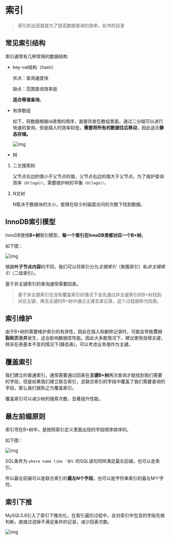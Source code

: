 # 索引

> 索引的出现就是为了提高数据查询的效率，如书的目录

## 常见索引结构

索引通常有几种常用的数据结构

- key-val结构（hash）

  优点：查询速度快

  缺点：范围查询效率低

  **适合等值查询**。

- 有序数组

  如下，将数据根据id递增的顺序，直接存放在数组里面，通过二分就可以进行快速的查询，但是插入时效率较低，**需要将所有的数据往后移动**，因此适合**静态存储。**

  ![img](https://oylong-blog-pic.oss-cn-shenzhen.aliyuncs.com/blog/img/bfc907a92f99cadf5493cf0afac9ca49.png)

- 树

 1. 二叉搜索树

     父节点左边的值小于父节点的值，父节点右边的值大于父节点。为了维护查询效率`（O(logn））`，需要维护树的平衡`（O(logn））。`

  2. N叉树

     N取决于数据块的大小，能够在较少的磁盘访问的次数下找到数据。



## InnoDB索引模型

InnoDB使用**B+树**索引模型，**每一个索引在InnoDB里都对应一个B+树**。

如下图：

![img](https://oylong-blog-pic.oss-cn-shenzhen.aliyuncs.com/blog/img/dcda101051f28502bd5c4402b292e38d.png)

根据**叶子节点内容**的不同，我们可以将索引分为*主键索引*（聚簇索引）和*非主键索引*（二级索引）。

基于非主键索引的查询通常需要回表。

> 基于非主键索引在没有覆盖索引的情况下会先通过非主键索引的B+树找到对应主键，再去主键的B+树中通过主键去查记录，这个过程就称为回表。



## 索引维护

由于B+树的需要维护索引的有序性，因此在插入和删除记录时，可能会导致**页分裂和页合并**发生，这会影响数据库性能。因此大多数情况下，建议使用自增主键，除非在表基本不变的情况下(静态表)，可以考虑业务值作为主键。



## 覆盖索引

我们建立的普通索引，通常需要通过回表在**主键B+树**再次查询才能找到我们需要的字段，但是如果我们建立联合索引，且联合索引的字段中覆盖了我们需要查询的字段，那么我们就称之为覆盖索引。

覆盖索引可以减少树的搜索次数，显著提升性能。



## 最左前缀原则

索引项在B+树中，是按照索引定义里面出现的字段顺序排序的。

如下图：

![img](https://oylong-blog-pic.oss-cn-shenzhen.aliyuncs.com/blog/img/89f74c631110cfbc83298ef27dcd6370.jpg)

SQL条件为 `where name like '张%'`的SQL语句同样满足最左前缀，也可以走索引。

所以最左前缀可以是联合索引的**最左N个字段**，也可以是字符串索引的最左M个字符。



## 索引下推



MySQL5.6引入了索引下推优化，在索引遍历过程中，会对索引中包含的字段先做判断，直接过滤掉不满足条件的记录，减少回表次数。

![img](https://oylong-blog-pic.oss-cn-shenzhen.aliyuncs.com/blog/img/76e385f3df5a694cc4238c7b65acfe1b.jpg)



